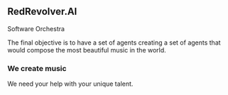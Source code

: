 ## RedRevolver.AI

Software Orchestra

The final objective is to have a set of agents creating a set of agents that would compose the most beautiful music in the world.

### We create music

We need your help with your unique talent. 
